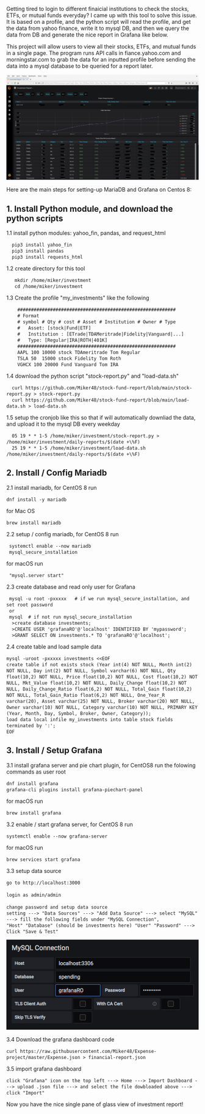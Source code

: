 Getting tired to login to different finaicial institutions to check the stocks, ETFs, or mutual funds everyday? I came up with this tool to solve this issue. It is based on a profile, and the python script will read the profile, and get the data from yahoo finance, write it to mysql DB, and then we query the data from DB and generate the nice report in Grafana like below.

This project will allow users to view all their stocks, ETFs, and mutual funds in a single page. The program runs API calls in fiance.yahoo.com and morningstar.com to grab the data for an inputted profile before sending the data into a mysql database to be queried for a report later.

<img src=https://github.com/Miker48/stock-fund-report/blob/main/financial-report.png>

 Here are the main steps for setting-up MariaDB and Grafana on Centos 8:
<h2>1. Install Python module, and download the python scripts </h2>
   1.1 install python modules: yahoo_fin, pandas, and request_html

      pip3 install yahoo_fin
      pip3 install pandas
      pip3 install requests_html
      
   1.2 create directory for this tool
   
       mkdir /home/miker/investment
       cd /home/miker/investment
       
   1.3 Create the profile "my_investments" like the following
   
        ##########################################################
        # Format
        # symbol # Qty # cost # Asset # Institution # Owner # Type
        #   Asset: [stock|Fund|ETF]
        #   Institution : [ETrade|TDAMeritrade|Fidelity|Vanguard|...]
        #   Type: [Regular|IRA|ROTH|401K]
        ##########################################################
        AAPL 100 10000 stock TDAmeritrade Tom Regular
        TSLA 50  15000 stock Fidelity Tom Roth
        VGHCX 100 20000 Fund Vanguard Tom IRA

   
   1.4 download the python script "stock-report.py" and "load-data.sh"
   
      curl https://github.com/Miker48/stock-fund-report/blob/main/stock-report.py > stock-report.py 
      curl https://github.com/Miker48/stock-fund-report/blob/main/load-data.sh > load-data.sh
   
   1.5 setup the cronjob like this so that if will automatically downliad the data, and upload it to the mysql DB every weekday 
      
      05 19 * * 1-5 /home/miker/investment/stock-report.py > /home/miker/investment/daily-reports/$(date +\%F)
      25 19 * * 1-5 /home/miker/investment/load-data.sh /home/miker/investment/daily-reports/$(date +\%F)
   

<h2>2. Install / Config Mariadb</h2>

 
 2.1 install mariadb, for CentOS 8 run

    dnf install -y mariadb
   
   for Mac OS
    
    brew install mariadb

 2.2 setup / config mariadb, for CentOS 8 run

     systemctl enable --now mariadb
     mysql_secure_installation
     
   for macOS run
     
     "mysql.server start"
     
 2.3 create database and read only user for Grafana

     mysql -u root -pxxxxx   # if we run mysql_secure_installation, and set root password
     or
     mysql  # if not run mysql_secure_installation
      >create database investments;
      >CREATE USER 'grafanaRO'@'localhost' IDENTIFIED BY 'mypassword';
      >GRANT SELECT ON investments.* TO 'grafanaRO'@'localhost';

 
 2.4 create table and load sample data
 
    mysql -uroot -pxxxxx investments <<EOF
    create table if not exists stock (Year int(4) NOT NULL, Month int(2) NOT NULL, Day int(2) NOT NULL, Symbol varchar(6) NOT NULL, Qty float(10,2) NOT NULL, Price float(10,2) NOT NULL, Cost float(10,2) NOT NULL, Mkt_Value float(10,2) NOT NULL, Daily_Change float(10,2) NOT NULL, Daily_Change_Ratio float(6,2) NOT NULL, Total_Gain float(10,2) NOT NULL, Total_Gain_Ratio float(6,2) NOT NULL, One_Year_R varchar(20), Asset varchar(25) NOT NULL, Broker varchar(20) NOT NULL, Owner varchar(10) NOT NULL, Category varchar(10) NOT NULL, PRIMARY KEY (Year, Month, Day, Symbol, Broker, Owner, Category));
    load data local infile my_investments into table stock fields terminated by ':';
    EOF


<h2>3. Install / Setup Grafana</h2>

3.1 install grafana server and pie chart plugin, for CentOS8 run the folowing commands as user root

    dnf install grafana
    grafana-cli plugins install grafana-piechart-panel
    
   for macOS run
    
    brew install grafana

3.2 enable / start grafana server, for CentOS 8 run

    systemctl enable --now grafana-server
    
   for macOS run
    
    brew services start grafana

3.3 setup data source

    go to http://localhost:3000

    login as admin/admin

    change password and setup data source
    setting ---> "Data Sources" ---> "Add Data Source" ---> select "MySQL" ---> fill the following fields under "MySQL Connection", 
    "Host" "Database" (should be investments here) "User" "Password" ---> Click "Save & Test"
    
   <img src=https://github.com/Miker48/Expense-project/blob/master/Setup-Datasource.png>
   
3.4 Download the grafana dashboard code

    curl https://raw.githubusercontent.com/Miker48/Expense-project/master/Expense.json > financial-report.json

3.5 import grafana dashboard 

    click "Grafana" icon on the top left ---> Home ---> Import Dashboard ---> upload .json file ---> and select the file dowbloaded above ---> click "Import"
   
Now you have the nice single pane of glass view of investment report! 
  
